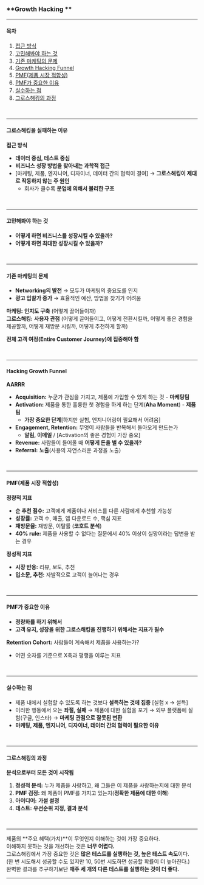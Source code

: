 ### **Growth Hacking **

---

#### **목차**  
1. [접근 방식](#접근-방식)  
2. [고민해봐야 하는 것](#고민해봐야-하는-것)  
3. [기존 마케팅의 문제](#기존-마케팅의-문제)  
4. [Growth Hacking Funnel](#hacking-growth-funnel)  
5. [PMF(제품 시장 적합성)](#pmf제품-시장-적합성)  
6. [PMF가 중요한 이유](#pmf가-중요한-이유)  
7. [실수하는 점](#실수하는-점)  
8. [그로스해킹의 과정](#그로스-마케팅의-과정)  

<br>

---

#### 그로스해킹을 실패하는 이유

**접근 방식**  
- **데이터 중심, 테스트 중심**  
- **비즈니스 성장 방법을 찾아내는 과학적 접근**  
- [마케팅, 제품, 엔지니어, 디자이너, 데이터 간의 협력이 결여] → **그로스해킹이 제대로 작동하지 않는 주 원인**  
  - 회사가 클수록 **분업에 의해서 불리한 구조**  

<br>

---

#### **고민해봐야 하는 것**  
- **어떻게 하면 비즈니스를 성장시킬 수 있을까?**  
- **어떻게 하면 최대한 성장시킬 수 있을까?**  

<br>

---

#### **기존 마케팅의 문제**  
- **Networking의 발전** → 모두가 마케팅의 중요도를 인지  
- **광고 입찰가 증가** → 효율적인 예산, 방법을 찾기가 어려움  

**마케팅:** **인지도 구축** (어떻게 끌어들이까)  
**그로스해킹:** **사용자 관점** (어떻게 끌어들이고, 어떻게 전환시킬까, 어떻게 좋은 경험을 제공할까, 어떻게 재방문 시킬까, 어떻게 추천하게 할까)  

**전체 고객 여정(Entire Customer Journey)에 집중해야 함**  

<br>

---

#### **Hacking Growth Funnel**  
**AARRR**  
- **Acquisition:** 누군가 관심을 가지고, 제품에 가입할 수 있게 하는 것 - **마케팅팀**  
- **Activation:** 제품을 통한 훌륭한 첫 경험을 하게 하는 단계(**Aha Moment**) - **제품팀**  
  - **가장 중요한 단계**[하지만 실험, 엔지니어링이 필요해서 어려움]  
- **Engagement, Retention:** 무엇이 사람들을 반복해서 돌아오게 만드는가  
  - **알림, 이메일** / [Activation의 좋은 경험이 가장 중요]  
- **Revenue:** 사람들이 들어올 때 **어떻게 돈을 벌 수 있을까?**  
- **Referral:** **노출**(사용의 자연스러운 과정을 노출)  

<br>

---

#### **PMF(제품 시장 적합성)**  

**정량적 지표**  
- **순 추천 점수:** 고객에게 제품이나 서비스를 다른 사람에게 추천할 가능성  
- **성장률:** 고객 수, 매출, 앱 다운로드 수, 핵심 지표  
- **재방문율:** 재방문, 이탈률 (**코호트 분석**)  
- **40% rule:** 제품을 사용할 수 없다는 질문에서 40% 이상이 실망이라는 답변을 받는 경우  

**정성적 지표**  
- **시장 반응:** 리뷰, 보도, 추천  
- **입소문, 추천:** 자발적으로 고객이 늘어나는 경우  

<br>

---

#### **PMF가 중요한 이유**  
- **정량화를 하기 위해서**  
- **고객 유지, 성장을 위한 그로스해킹을 진행하기 위해서는 지표가 필수**  

**Retention Cohort:** 사람들이 계속해서 제품을 사용하는가?  
- 어떤 숫자를 기준으로 X축과 평행을 이루는 지표  

<br>

---

#### **실수하는 점**  
- 제품 내에서 실험할 수 있도록 하는 것보다 **설득하는 것에 집중** [실험 x → 설득]  
- 이러한 행동에서 오는 **좌절, 실패** → 제품에 대한 실험을 포기 → 외부 플랫폼에 실험(구글, 인스타) → **마케팅 관점으로 잘못된 변환**  
- **마케팅, 제품, 엔지니어, 디자이너, 데이터 간의 협력이 필요한 이유**  

<br>

---

#### **그로스해킹의 과정**  
**분석으로부터 모든 것이 시작됨**

1. **정성적 분석:** 누가 제품을 사랑하고, 왜 그들은 이 제품을 사랑하는지에 대한 분석  
2. **PMF 검정:** 왜 제품이 PMF를 가지고 있는지(**정확한 제품에 대한 이해**)  
3. **아이디어:** **가설 설정**  
4. **테스트:** **우선순위 지정, 결과 분석**  

<br>

---

제품의 **주요 혜택(가치)**이 무엇인지 이해하는 것이 가장 중요하다.  
이해하지 못하는 것을 개선하는 것은 **너무 어렵다.**  
그로스해킹에서 가장 중요한 것은 **많은 테스트를 실행하는 것, 높은 테스트 속도**이다.  
(한 번 시도해서 성공할 수도 있지만 10, 50번 시도하면 성공할 확률이 더 높아진다.)  
완벽한 결과를 추구하기보단 **매주 세 개의 다른 테스트를 실행하는 것이 더 좋다.**

---